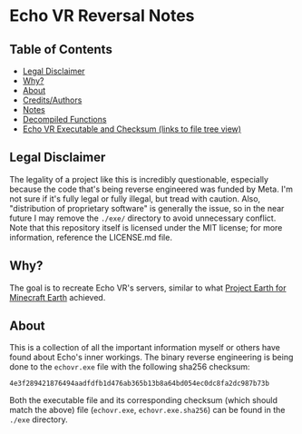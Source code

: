 # Echo VR Reversal Notes
## Table of Contents
- [Legal Disclaimer](#legal-disclaimer)
- [Why?](#why)
- [About](#about)
- [Credits/Authors](AUTHORS)
- [Notes](notes)
- [Decompiled Functions](decomp)
- [Echo VR Executable and Checksum (links to file tree view)](exe)

## Legal Disclaimer
The legality of a project like this is incredibly questionable, especially because the code that's being reverse engineered was funded by Meta. I'm not sure if it's fully legal or fully illegal, but tread with caution. Also, "distribution of proprietary software" is generally the issue, so in the near future I may remove the `./exe/` directory to avoid unnecessary conflict. Note that this repository itself is licensed under the MIT license; for more information, reference the LICENSE.md file.

## Why?
The goal is to recreate Echo VR's servers, similar to what [Project Earth for Minecraft Earth](https://github.com/Project-Earth-Team) achieved.

## About
This is a collection of all the important information myself or others have found about Echo's inner workings. The binary reverse engineering is being done to the `echovr.exe` file with the following sha256 checksum:
```
4e3f289421876494aadfdfb1d476ab365b13b8a64bd054ec0dc8fa2dc987b73b
```
Both the executable file and its corresponding checksum (which should match the above) file (`echovr.exe`, `echovr.exe.sha256`) can be found in the `./exe` directory.
